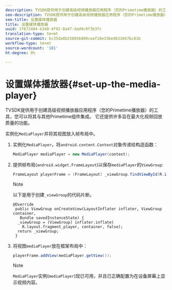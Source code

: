 ```yaml
---
description: TVSDK提供用于创建高级视频播放器应用程序（您的Primetime播放器）的工具，您可以将其与其他Primetime组件集成。 它还提供许多旨在最大化视频回放质量的功能。
seo-description: TVSDK提供用于创建高级视频播放器应用程序（您的Primetime播放器）的工具，您可以将其与其他Primetime组件集成。 它还提供许多旨在最大化视频回放质量的功能。
seo-title: 设置媒体播放器
title: 设置媒体播放器
uuid: 1f672484-b340-4f92-8a47-dad4c9f3b3fc
translation-type: tm+mt
source-git-commit: bc35da8b258056809ceaf18e33bed631047bc81b
workflow-type: tm+mt
source-wordcount: '181'
ht-degree: 0%

---
```



# 设置媒体播放器{#set-up-the-media-player}

TVSDK提供用于创建高级视频播放器应用程序（您的Primetime播放器）的工具，您可以将其与其他Primetime组件集成。 它还提供许多旨在最大化视频回放质量的功能。

<!--<a id="section_1FE83A68DE624F20B52C0959851F5699"></a>-->

实例化`MediaPlayer`并将其视图放入帧布局中。

1. 实例化`MediaPlayer`，将`android.content.Context`对象传递给构造函数：

   ```java
   MediaPlayer mediaPlayer = new MediaPlayer(context);
   ```

1. 提供帧布局(`android.widget.FrameLayout`)以保存`mediaPlayer`的`ViewGroup`:

   ```java
   FrameLayout playerFrame = (FrameLayout) _viewGroup.findViewById(R.id.playerFrame);
   ```

   >[!NOTE]
   >
   >以下是用于创建`_viewGroup`的代码片断。

   ```
   @Override 
    public ViewGroup onCreateView(LayoutInflater inflater, ViewGroup container, 
      Bundle savedInstanceState) { 
     _viewGroup = (ViewGroup) inflater.inflate( 
       R.layout.fragment_player, container, false); 
     return _viewGroup; 
    }
   ```

1. 将视图`mediaPlayer`放在框架布局中：

   ```java
   playerFrame.addView(mediaPlayer.getView());
   ```

   >[!NOTE]
   >
   >`MediaPlayer`实例(`mediaPlayer`)现已可用，并且已正确配置为在设备屏幕上显示视频内容。